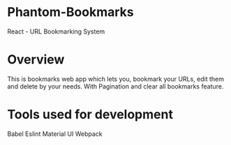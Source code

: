 # Phantom-Bookmarks

React - URL Bookmarking System

# Overview

This is bookmarks web app which lets you, bookmark your URLs, edit them and delete by your needs. With Pagination and clear all bookmarks feature.

# Tools used for development

Babel
Eslint
Material UI
Webpack

# 
